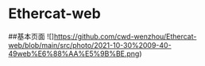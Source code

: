 # Ethercat-web
##基本页面
![]https://github.com/cwd-wenzhou/Ethercat-web/blob/main/src/photo/2021-10-30%2009-40-49web%E6%88%AA%E5%9B%BE.png)
